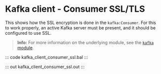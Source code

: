 # Kafka client - Consumer SSL/TLS

This shows how the SSL encryption is done in the `kafka:Consumer`. For this to work properly, an active Kafka server must be present, and it should be configured to use SSL.

>**Info:** For more information on the underlying module, see the [`kafka` module](https://lib.ballerina.io/ballerinax/kafka/latest).

::: code kafka_client_consumer_ssl.bal :::

::: out kafka_client_consumer_ssl.out :::
